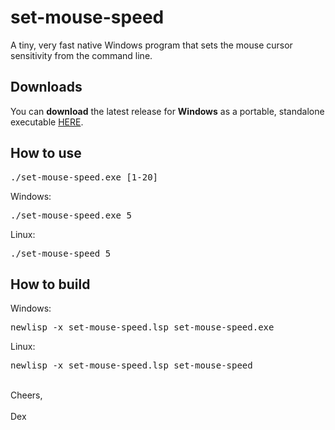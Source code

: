 # set-mouse-speed
A tiny, very fast native Windows program that sets the mouse cursor sensitivity from the command line.

## Downloads
You can <b>download</b> the latest release for <b>Windows</b> as a portable, standalone executable [HERE](https://github.com/DexterLagan/set-mouse-speed/releases).

## How to use
<pre>
./set-mouse-speed.exe [1-20]
</pre>
Windows:
<pre>
./set-mouse-speed.exe 5
</pre>
Linux:
<pre>
./set-mouse-speed 5
</pre>

## How to build
Windows:
<pre>
newlisp -x set-mouse-speed.lsp set-mouse-speed.exe
</pre>
Linux:
<pre>
newlisp -x set-mouse-speed.lsp set-mouse-speed
</pre>

<br>
Cheers,
<br><br>
Dex
